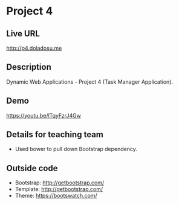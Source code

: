 # Project 4

## Live URL
<http://p4.doladosu.me>

## Description
Dynamic Web Applications - Project 4 (Task Manager Application).

## Demo
<https://youtu.be/lTqyFzrJ4Gw>

## Details for teaching team
* Used bower to pull down Bootstrap dependency.

## Outside code
* Bootstrap: http://getbootstrap.com/
* Template: http://getbootstrap.com/
* Theme: https://bootswatch.com/
